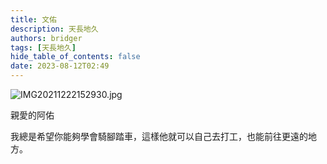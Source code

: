 ```yaml
---
title: 文佑
description: 天長地久
authors: bridger
tags: [天長地久]
hide_table_of_contents: false
date: 2023-08-12T02:49
---
```


![IMG20211222152930.jpg](https://e.brid.pw/i/2023/08/13/pfczl6-2.webp)

<!-- truncate -->
親愛的阿佑  

我總是希望你能夠學會騎腳踏車，這樣他就可以自己去打工，也能前往更遠的地方。  